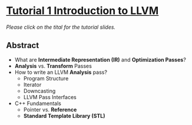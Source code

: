 # [Tutorial 1 Introduction to LLVM](https://www.overleaf.com/read/ntrxhjmhkkrt)

*Please click on the tital for the tutorial slides.*

## Abstract

- What are **Intermediate Representation (IR)** and **Optimization Passes**?
- **Analysis** vs. **Transform** Passes
- How to write an LLVM **Analysis** pass?
  - Program Structure
  - Iterator
  - Downcasting
  - LLVM Pass Interfaces
- C++ Fundamentals
  - Pointer vs. **Reference**
  - **Standard Template Library (STL)**
